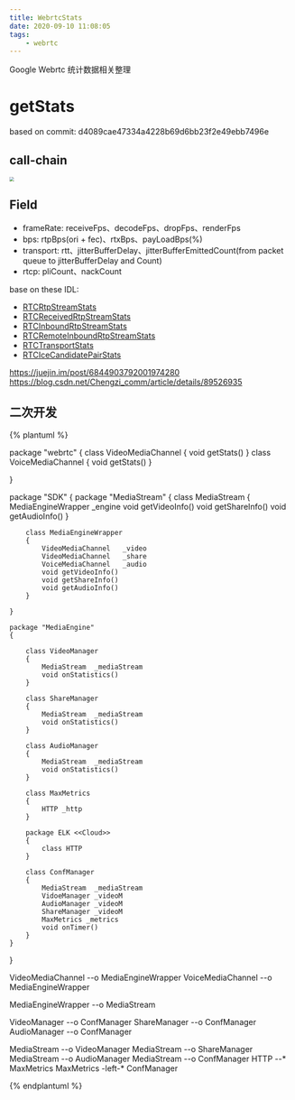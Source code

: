```yaml
---
title: WebrtcStats
date: 2020-09-10 11:08:05
tags:
    - webrtc
---
```


Google Webrtc 统计数据相关整理
<!-- more -->

# getStats

based on commit: d4089cae47334a4228b69d6bb23f2e49ebb7496e

## call-chain

<img src="./call_chain.jpg" style="zoom:50%;" />

## Field

* frameRate: receiveFps、decodeFps、dropFps、renderFps
* bps: rtpBps(ori + fec)、rtxBps、payLoadBps(%)
* transport: rtt、jitterBufferDelay、jitterBufferEmittedCount(from packet queue to jitterBufferDelay and Count)
* rtcp: pliCount、nackCount

base on these IDL:
* [RTCRtpStreamStats](https://www.w3.org/TR/webrtc-stats/#dom-rtcrtpstreamstats)
* [RTCReceivedRtpStreamStats](https://www.w3.org/TR/webrtc-stats/#dom-rtcreceivedrtpstreamstats)
* [RTCInboundRtpStreamStats](https://www.w3.org/TR/webrtc-stats/#dom-rtcinboundrtpstreamstats)
* [RTCRemoteInboundRtpStreamStats](https://www.w3.org/TR/webrtc-stats/#dom-rtcremoteinboundrtpstreamstats)
* [RTCTransportStats](https://www.w3.org/TR/webrtc-stats/#dom-rtcsctptransportstats)
* [RTCIceCandidatePairStats](https://www.w3.org/TR/webrtc-stats/#dom-rtcicecandidatepairstats)



https://juejin.im/post/6844903792001974280
https://blog.csdn.net/Chengzi_comm/article/details/89526935

## 二次开发

{% plantuml %}

package "webrtc"
{
    class VideoMediaChannel
    {
        void getStats()
    }
    class VoiceMediaChannel
    {
        void getStats()
    }

}

package "SDK"
{
    package "MediaStream"
    {
        class MediaStream
        {
            MediaEngineWrapper _engine
            void getVideoInfo()
            void getShareInfo()
            void getAudioInfo()
        }
        
        class MediaEngineWrapper
        {
            VideoMediaChannel   _video
            VideoMediaChannel   _share
            VoiceMediaChannel   _audio
            void getVideoInfo()
            void getShareInfo()
            void getAudioInfo()
        }

    }

    package "MediaEngine"
    {

        class VideoManager
        {
            MediaStream  _mediaStream
            void onStatistics()
        }

        class ShareManager
        {
            MediaStream  _mediaStream
            void onStatistics()
        }

        class AudioManager
        {
            MediaStream  _mediaStream
            void onStatistics()
        }

        class MaxMetrics
        {
            HTTP _http
        }
        
        package ELK <<Cloud>>
        {
            class HTTP
        }
        
        class ConfManager
        { 
            MediaStream  _mediaStream
            VidoeManager _videoM
            AudioManager _videoM
            ShareManager _videoM
            MaxMetrics _metrics
            void onTimer()
        }
    }

}



VideoMediaChannel --o MediaEngineWrapper
VoiceMediaChannel --o MediaEngineWrapper

MediaEngineWrapper --o MediaStream

VideoManager --o ConfManager
ShareManager --o ConfManager
AudioManager --o ConfManager

MediaStream --o VideoManager
MediaStream --o ShareManager
MediaStream --o AudioManager
MediaStream --o ConfManager
HTTP  --* MaxMetrics
MaxMetrics -left-* ConfManager

{% endplantuml %}